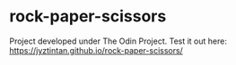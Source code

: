 # rock-paper-scissors

Project developed under The Odin Project. Test it out here: https://jyztintan.github.io/rock-paper-scissors/

